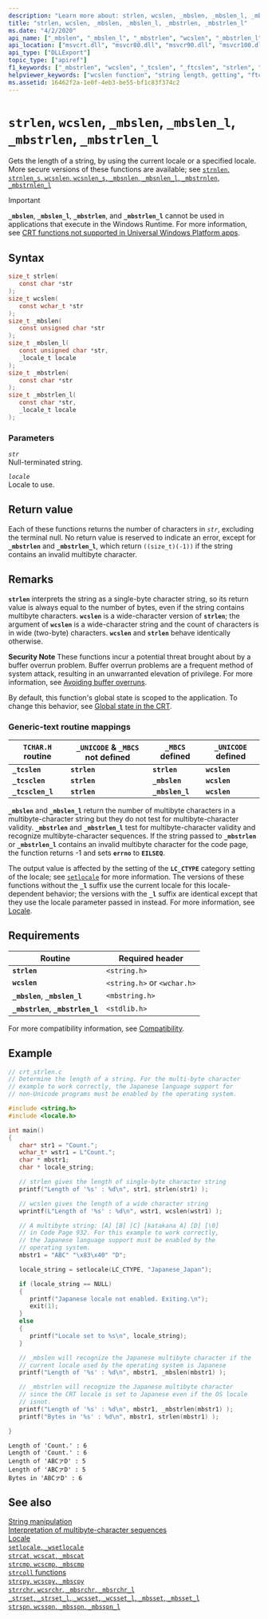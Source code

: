 ```yaml
---
description: "Learn more about: strlen, wcslen, _mbslen, _mbslen_l, _mbstrlen, _mbstrlen_l"
title: "strlen, wcslen, _mbslen, _mbslen_l, _mbstrlen, _mbstrlen_l"
ms.date: "4/2/2020"
api_name: ["_mbslen", "_mbslen_l", "_mbstrlen", "wcslen", "_mbstrlen_l", "strlen", "_o__mbslen", "_o__mbslen_l", "_o__mbstrlen", "_o__mbstrlen_l"]
api_location: ["msvcrt.dll", "msvcr80.dll", "msvcr90.dll", "msvcr100.dll", "msvcr100_clr0400.dll", "msvcr110.dll", "msvcr110_clr0400.dll", "msvcr120.dll", "msvcr120_clr0400.dll", "ucrtbase.dll", "api-ms-win-crt-multibyte-l1-1-0.dll", "api-ms-win-crt-string-l1-1-0.dll", "ntoskrnl.exe", "api-ms-win-crt-private-l1-1-0.dll"]
api_type: ["DLLExport"]
topic_type: ["apiref"]
f1_keywords: ["_mbstrlen", "wcslen", "_tcslen", "_ftcslen", "strlen", "_mbslen"]
helpviewer_keywords: ["wcslen function", "string length, getting", "ftcslen function", "lengths, strings", "mbstrlen_l function", "_mbslen_l function", "_tcslen function", "mbslen_l function", "mbslen function", "_mbstrlen function", "strings [C++], getting length", "mbstrlen function", "_mbstrlen_l function", "_ftcslen function", "tcslen function", "strlen function", "_mbslen function"]
ms.assetid: 16462f2a-1e0f-4eb3-be55-bf1c83f374c2
---
```

# `strlen`, `wcslen`, `_mbslen`, `_mbslen_l`, `_mbstrlen`, `_mbstrlen_l`

Gets the length of a string, by using the current locale or a specified locale. More secure versions of these functions are available; see [`strnlen`, `strnlen_s`, `wcsnlen`, `wcsnlen_s`, `_mbsnlen`, `_mbsnlen_l`, `_mbstrnlen`, `_mbstrnlen_l`](strnlen-strnlen-s.md)

> [!IMPORTANT]
> **`_mbslen`**, **`_mbslen_l`**, **`_mbstrlen`**, and **`_mbstrlen_l`** cannot be used in applications that execute in the Windows Runtime. For more information, see [CRT functions not supported in Universal Windows Platform apps](../../cppcx/crt-functions-not-supported-in-universal-windows-platform-apps.md).

## Syntax

```C
size_t strlen(
   const char *str
);
size_t wcslen(
   const wchar_t *str
);
size_t _mbslen(
   const unsigned char *str
);
size_t _mbslen_l(
   const unsigned char *str,
   _locale_t locale
);
size_t _mbstrlen(
   const char *str
);
size_t _mbstrlen_l(
   const char *str,
   _locale_t locale
);
```

### Parameters

*`str`*\
Null-terminated string.

*`locale`*\
Locale to use.

## Return value

Each of these functions returns the number of characters in *`str`*, excluding the terminal null. No return value is reserved to indicate an error, except for **`_mbstrlen`** and **`_mbstrlen_l`**, which return `((size_t)(-1))` if the string contains an invalid multibyte character.

## Remarks

**`strlen`** interprets the string as a single-byte character string, so its return value is always equal to the number of bytes, even if the string contains multibyte characters. **`wcslen`** is a wide-character version of **`strlen`**; the argument of **`wcslen`** is a wide-character string and the count of characters is in wide (two-byte) characters. **`wcslen`** and **`strlen`** behave identically otherwise.

**Security Note** These functions incur a potential threat brought about by a buffer overrun problem. Buffer overrun problems are a frequent method of system attack, resulting in an unwarranted elevation of privilege. For more information, see [Avoiding buffer overruns](/windows/win32/SecBP/avoiding-buffer-overruns).

By default, this function's global state is scoped to the application. To change this behavior, see [Global state in the CRT](../global-state.md).

### Generic-text routine mappings

|`TCHAR.H` routine|`_UNICODE` & `_MBCS` not defined|`_MBCS` defined|`_UNICODE` defined|
|---------------------|------------------------------------|--------------------|-----------------------|
|**`_tcslen`**|**`strlen`**|**`strlen`**|**`wcslen`**|
|**`_tcsclen`**|**`strlen`**|**`_mbslen`**|**`wcslen`**|
|**`_tcsclen_l`**|**`strlen`**|**`_mbslen_l`**|**`wcslen`**|

**`_mbslen`** and **`_mbslen_l`** return the number of multibyte characters in a multibyte-character string but they do not test for multibyte-character validity. **`_mbstrlen`** and **`_mbstrlen_l`** test for multibyte-character validity and recognize multibyte-character sequences. If the string passed to **`_mbstrlen`** or **`_mbstrlen_l`** contains an invalid multibyte character for the code page, the function returns -1 and sets **`errno`** to **`EILSEQ`**.

The output value is affected by the setting of the **`LC_CTYPE`** category setting of the locale; see [`setlocale`](setlocale-wsetlocale.md) for more information. The versions of these functions without the **`_l`** suffix use the current locale for this locale-dependent behavior; the versions with the **`_l`** suffix are identical except that they use the locale parameter passed in instead. For more information, see [Locale](../locale.md).

## Requirements

|Routine|Required header|
|-------------|---------------------|
|**`strlen`**|`<string.h>`|
|**`wcslen`**|`<string.h>` or `<wchar.h>`|
|**`_mbslen`**, **`_mbslen_l`**|`<mbstring.h>`|
|**`_mbstrlen`**, **`_mbstrlen_l`**|`<stdlib.h>`|

For more compatibility information, see [Compatibility](../compatibility.md).

## Example

```C
// crt_strlen.c
// Determine the length of a string. For the multi-byte character
// example to work correctly, the Japanese language support for
// non-Unicode programs must be enabled by the operating system.

#include <string.h>
#include <locale.h>

int main()
{
   char* str1 = "Count.";
   wchar_t* wstr1 = L"Count.";
   char * mbstr1;
   char * locale_string;

   // strlen gives the length of single-byte character string
   printf("Length of '%s' : %d\n", str1, strlen(str1) );

   // wcslen gives the length of a wide character string
   wprintf(L"Length of '%s' : %d\n", wstr1, wcslen(wstr1) );

   // A multibyte string: [A] [B] [C] [katakana A] [D] [\0]
   // in Code Page 932. For this example to work correctly,
   // the Japanese language support must be enabled by the
   // operating system.
   mbstr1 = "ABC" "\x83\x40" "D";

   locale_string = setlocale(LC_CTYPE, "Japanese_Japan");

   if (locale_string == NULL)
   {
      printf("Japanese locale not enabled. Exiting.\n");
      exit(1);
   }
   else
   {
      printf("Locale set to %s\n", locale_string);
   }

   // _mbslen will recognize the Japanese multibyte character if the
   // current locale used by the operating system is Japanese
   printf("Length of '%s' : %d\n", mbstr1, _mbslen(mbstr1) );

   // _mbstrlen will recognize the Japanese multibyte character
   // since the CRT locale is set to Japanese even if the OS locale
   // isnot.
   printf("Length of '%s' : %d\n", mbstr1, _mbstrlen(mbstr1) );
   printf("Bytes in '%s' : %d\n", mbstr1, strlen(mbstr1) );

}
```

```Output
Length of 'Count.' : 6
Length of 'Count.' : 6
Length of 'ABCァD' : 5
Length of 'ABCァD' : 5
Bytes in 'ABCァD' : 6
```

## See also

[String manipulation](../string-manipulation-crt.md)\
[Interpretation of multibyte-character sequences](../interpretation-of-multibyte-character-sequences.md)\
[Locale](../locale.md)\
[`setlocale`, `_wsetlocale`](setlocale-wsetlocale.md)\
[`strcat`, `wcscat`, `_mbscat`](strcat-wcscat-mbscat.md)\
[`strcmp`, `wcscmp`, `_mbscmp`](strcmp-wcscmp-mbscmp.md)\
[`strcoll` functions](../strcoll-functions.md)\
[`strcpy`, `wcscpy`, `_mbscpy`](strcpy-wcscpy-mbscpy.md)\
[`strrchr`, `wcsrchr`, `_mbsrchr`, `_mbsrchr_l`](strrchr-wcsrchr-mbsrchr-mbsrchr-l.md)\
[`_strset`, `_strset_l`, `_wcsset`, `_wcsset_l`, `_mbsset`, `_mbsset_l`](strset-strset-l-wcsset-wcsset-l-mbsset-mbsset-l.md)\
[`strspn`, `wcsspn`, `_mbsspn`, `_mbsspn_l`](strspn-wcsspn-mbsspn-mbsspn-l.md)
